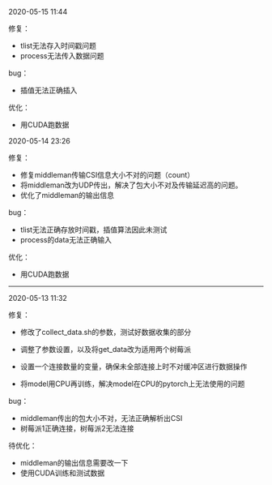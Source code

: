 2020-05-15 11:44

修复：

- tlist无法存入时间戳问题
- process无法传入数据问题

bug：

- 插值无法正确插入

优化：

- 用CUDA跑数据



2020-05-14 23:26

修复：

- 修复middleman传输CSI信息大小不对的问题（count）
- 将middleman改为UDP传出，解决了包大小不对及传输延迟高的问题。
- 优化了middleman的输出信息

bug：

- tlist无法正确存放时间戳，插值算法因此未测试
- process的data无法正确输入

优化：

- 用CUDA跑数据

------

2020-05-13 11:32

修复：

- 修改了collect_data.sh的参数，测试好数据收集的部分

- 调整了参数设置，以及将get_data改为适用两个树莓派
- 设置一个连接数量的变量，确保未全部连接上时不对缓冲区进行数据操作
- 将model用CPU再训练，解决model在CPU的pytorch上无法使用的问题

bug：

- middleman传出的包大小不对，无法正确解析出CSI
- 树莓派1正确连接，树莓派2无法连接

待优化：

- middleman的输出信息需要改一下
- 使用CUDA训练和测试数据